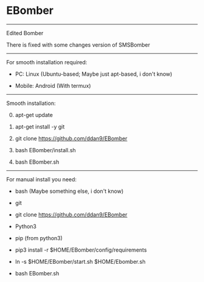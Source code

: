 # EBomber

-----------------------------------------------

Edited Bomber

There is fixed with some changes version of SMSBomber

-----------------------------------------------

For smooth installation required: 

- PC: Linux (Ubuntu-based; Maybe just apt-based, i don't know)

- Mobile: Android (With termux)

-----------------------------------------------

Smooth installation:

0. apt-get update 

1. apt-get install -y git

3. git clone https://github.com/ddan9/EBomber

4. bash EBomber/install.sh

5. bash EBomber.sh

-----------------------------------------------

For manual install you need:

- bash (Maybe something else, i don't know)

- git

- git clone https://github.com/ddan9/EBomber

- Python3

- pip (from python3)

- pip3 install -r $HOME/EBomber/config/requirements

- ln -s $HOME/EBomber/start.sh $HOME/Ebomber.sh

- bash EBomber.sh
